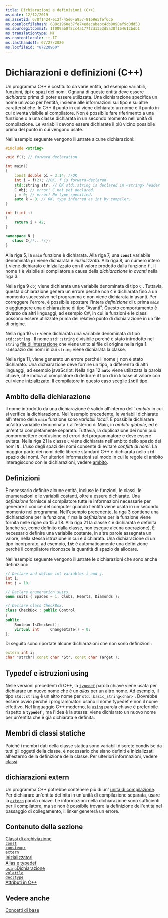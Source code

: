 ```yaml
---
title: Dichiarazioni e definizioni (C++)
ms.date: 12/12/2019
ms.assetid: 678f1424-e12f-45e0-a957-8169e5fef6cb
ms.openlocfilehash: 688c1960e37fe74edecabebc4cb8090af9d0dd58
ms.sourcegitcommit: 1f009ab0f2cc4a177f2d1353d5a38f164612bdb1
ms.translationtype: MT
ms.contentlocale: it-IT
ms.lasthandoff: 07/27/2020
ms.locfileid: "87228960"
---
```

# <a name="declarations-and-definitions-c"></a>Dichiarazioni e definizioni (C++)

Un programma C++ è costituito da varie entità, ad esempio variabili, funzioni, tipi e spazi dei nomi. Ognuna di queste entità deve essere *dichiarata* prima di poter essere utilizzata. Una dichiarazione specifica un nome univoco per l'entità, insieme alle informazioni sul tipo e su altre caratteristiche. In C++ il punto in cui viene dichiarato un nome è il punto in cui diventa visibile al compilatore. Non è possibile fare riferimento a una funzione o a una classe dichiarata in un secondo momento nell'unità di compilazione. Le variabili devono essere dichiarate il più vicino possibile prima del punto in cui vengono usate.

Nell'esempio seguente vengono illustrate alcune dichiarazioni:

```cpp
#include <string>

void f(); // forward declaration

int main()
{
    const double pi = 3.14; //OK
    int i = f(2); //OK. f is forward-declared
    std::string str; // OK std::string is declared in <string> header
    C obj; // error! C not yet declared.
    j = 0; // error! No type specified.
    auto k = 0; // OK. type inferred as int by compiler.
}

int f(int i)
{
    return i + 42;
}

namespace N {
   class C{/*...*/};
}
```

Alla riga 5, la `main` funzione è dichiarata. Alla riga 7, una **`const`** variabile denominata `pi` viene dichiarata e *inizializzata*. Alla riga 8, un numero intero `i` viene dichiarato e inizializzato con il valore prodotto dalla funzione `f` . Il nome `f` è visibile al compilatore a causa della *dichiarazione in avanti* nella riga 3.

Nella riga 9 `obj` viene dichiarata una variabile denominata di tipo `C` . Tuttavia, questa dichiarazione genera un errore perché non `C` è dichiarata fino a un momento successivo nel programma e non viene dichiarata in avanti. Per correggere l'errore, è possibile spostare l'intera *definizione* di `C` prima `main` o aggiungere una dichiarazione di tipo "Avanti". Questo comportamento è diverso da altri linguaggi, ad esempio C#, in cui le funzioni e le classi possono essere utilizzate prima del relativo punto di dichiarazione in un file di origine.

Nella riga 10 `str` viene dichiarata una variabile denominata di tipo `std::string` . Il nome `std::string` è visibile perché è stato introdotto nel `string` [file di intestazione](header-files-cpp.md) che viene unito al file di origine nella riga 1. `std`spazio dei nomi in cui `string` viene dichiarata la classe.

Nella riga 11, viene generato un errore perché il nome `j` non è stato dichiarato. Una dichiarazione deve fornire un tipo, a differenza di altri linguaggi, ad esempio javaScript. Nella riga 12 **`auto`** viene utilizzata la parola chiave, che indica al compilatore di dedurre il tipo di in `k` base al valore con cui viene inizializzato. Il compilatore in questo caso sceglie **`int`** il tipo.  

## <a name="declaration-scope"></a>Ambito della dichiarazione

Il nome introdotto da una dichiarazione è valido all'interno dell' *ambito* in cui si verifica la dichiarazione. Nell'esempio precedente, le variabili dichiarate all'interno della `main` funzione sono *variabili locali*. È possibile dichiarare un'altra variabile denominata `i` all'esterno di Main, in *ambito globale*, ed è un'entità completamente separata. Tuttavia, la duplicazione dei nomi può compromettere confusione ed errori del programmatore e deve essere evitata. Nella riga 21 la classe `C` viene dichiarata nell'ambito dello spazio dei nomi `N` . L'uso degli spazi dei nomi consente di evitare *conflitti di nomi*. La maggior parte dei nomi delle librerie standard C++ è dichiarata nello `std` spazio dei nomi. Per ulteriori informazioni sul modo in cui le regole di ambito interagiscono con le dichiarazioni, vedere [ambito](../cpp/scope-visual-cpp.md).

## <a name="definitions"></a>Definizioni

È necessario definire alcune entità, incluse le funzioni, le classi, le enumerazioni e le variabili costanti, oltre a essere dichiarate. Una *definizione* fornisce al compilatore tutte le informazioni necessarie per generare il codice del computer quando l'entità viene usata in un secondo momento nel programma. Nell'esempio precedente, la riga 3 contiene una dichiarazione per la funzione, `f` ma la *definizione* per la funzione viene fornita nelle righe da 15 a 18. Alla riga 21 la classe `C` è dichiarata e definita (anche se, come definito dalla classe, non esegue alcuna operazione). È necessario definire una variabile costante, in altre parole assegnata un valore, nella stessa istruzione in cui è dichiarata. Una dichiarazione di un tipo incorporato, ad esempio, **`int`** è automaticamente una definizione perché il compilatore riconosce la quantità di spazio da allocare.

Nell'esempio seguente vengono illustrate le dichiarazioni che sono anche definizioni:

```cpp
// Declare and define int variables i and j.
int i;
int j = 10;

// Declare enumeration suits.
enum suits { Spades = 1, Clubs, Hearts, Diamonds };

// Declare class CheckBox.
class CheckBox : public Control
{
public:
    Boolean IsChecked();
    virtual int     ChangeState() = 0;
};
```

Di seguito sono riportate alcune dichiarazioni che non sono definizioni:

```cpp
extern int i;
char *strchr( const char *Str, const char Target );
```

## <a name="typedefs-and-using-statements"></a>Typedef e istruzioni using

Nelle versioni precedenti di C++, la [`typedef`](aliases-and-typedefs-cpp.md) parola chiave viene usata per dichiarare un nuovo nome che è un *alias* per un altro nome. Ad esempio, il tipo `std::string` è un altro nome per `std::basic_string<char>` . Dovrebbe essere ovvio perché i programmatori usano il nome typedef e non il nome effettivo. Nel linguaggio C++ moderno, la [`using`](aliases-and-typedefs-cpp.md) parola chiave è preferibile rispetto a **`typedef`** , ma l'idea è la stessa: viene dichiarato un nuovo nome per un'entità che è già dichiarata e definita.

## <a name="static-class-members"></a>Membri di classi statiche

Poiché i membri dati della classe statica sono variabili discrete condivise da tutti gli oggetti della classe, è necessario che siano definiti e inizializzati all'esterno della definizione della classe. Per ulteriori informazioni, vedere [classi](../cpp/classes-and-structs-cpp.md).

## <a name="extern-declarations"></a>dichiarazioni extern

Un programma C++ potrebbe contenere più di un' [unità di compilazione](header-files-cpp.md). Per dichiarare un'entità definita in un'unità di compilazione separata, usare la [`extern`](extern-cpp.md) parola chiave. Le informazioni nella dichiarazione sono sufficienti per il compilatore, ma se non è possibile trovare la definizione dell'entità nel passaggio di collegamento, il linker genererà un errore.

## <a name="in-this-section"></a>Contenuto della sezione

[Classi di archiviazione](storage-classes-cpp.md)<br/>
[`const`](const-cpp.md)<br/>
[`constexpr`](constexpr-cpp.md)<br/>
[`extern`](extern-cpp.md)<br/>
[Inizializzatori](initializers.md)<br/>
[Alias e typedef](aliases-and-typedefs-cpp.md)<br/>
[`using`Dichiarazione](using-declaration.md)<br/>
[`volatile`](volatile-cpp.md)<br/>
[`decltype`](decltype-cpp.md)<br/>
[Attributi in C++](attributes.md)<br/>

## <a name="see-also"></a>Vedere anche

[Concetti di base](../cpp/basic-concepts-cpp.md)<br/>
